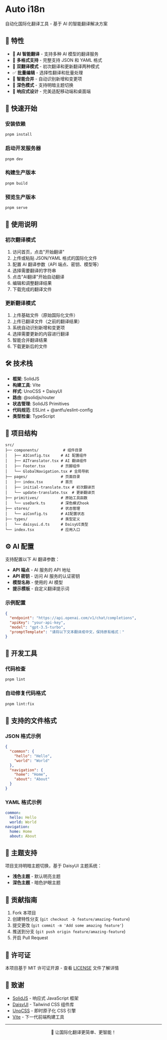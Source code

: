 # Auto i18n

自动化国际化翻译工具 - 基于 AI 的智能翻译解决方案

## 🌟 特性

- 🤖 **AI 智能翻译** - 支持多种 AI 模型的翻译服务
- 📁 **多格式支持** - 完整支持 JSON 和 YAML 格式
- 🔄 **双翻译模式** - 初次翻译和更新翻译两种模式
- ✅ **批量编辑** - 选择性翻译和批量处理
- 🎯 **智能合并** - 自动识别新增和变更项
- 🌙 **深色模式** - 支持明暗主题切换
- 📱 **响应式设计** - 完美适配移动端和桌面端

## 🚀 快速开始

### 安装依赖

```bash
pnpm install
```

### 启动开发服务器

```bash
pnpm dev
```

### 构建生产版本

```bash
pnpm build
```

### 预览生产版本

```bash
pnpm serve
```

## 📖 使用说明

### 初次翻译模式

1. 访问首页，点击"开始翻译"
2. 上传或粘贴 JSON/YAML 格式的国际化文件
3. 配置 AI 翻译参数（API 端点、密钥、模型等）
4. 选择需要翻译的字符串
5. 点击"AI翻译"开始自动翻译
6. 编辑和调整翻译结果
7. 下载完成的翻译文件

### 更新翻译模式

1. 上传基础文件（原始国际化文件）
2. 上传已翻译文件（之前的翻译结果）
3. 系统自动识别新增和变更项
4. 选择需要更新的内容进行翻译
5. 智能合并翻译结果
6. 下载更新后的文件

## 🛠️ 技术栈

- **框架**: SolidJS
- **构建工具**: Vite
- **样式**: UnoCSS + DaisyUI
- **路由**: @solidjs/router
- **状态管理**: SolidJS Primitives
- **代码规范**: ESLint + @antfu/eslint-config
- **类型检查**: TypeScript

## 📂 项目结构

```
src/
├── components/           # 组件目录
│   ├── AIConfig.tsx     # AI 配置组件
│   ├── AITranslator.tsx # AI 翻译组件
│   ├── Footer.tsx       # 页脚组件
│   └── GlobalNavigation.tsx # 全局导航
├── pages/               # 页面目录
│   ├── index.tsx        # 首页
│   ├── initial-translate.tsx # 初次翻译页
│   └── update-translate.tsx  # 更新翻译页
├── primitives/          # 原始工具函数
│   └── useDark.ts       # 深色模式hook
├── stores/              # 状态管理
│   └── aiConfig.ts      # AI配置状态
├── types/               # 类型定义
│   └── daisyui.d.ts     # DaisyUI类型
└── index.tsx            # 应用入口
```

## ⚙️ AI 配置

支持配置以下 AI 翻译参数：

- **API 端点** - AI 服务的 API 地址
- **API 密钥** - 访问 AI 服务的认证密钥
- **模型名称** - 使用的 AI 模型
- **提示模板** - 自定义翻译提示词

### 示例配置

```json
{
  "endpoint": "https://api.openai.com/v1/chat/completions",
  "apiKey": "your-api-key",
  "model": "gpt-3.5-turbo",
  "promptTemplate": "请将以下文本翻译成中文，保持原有格式："
}
```

## 🔧 开发工具

### 代码检查

```bash
pnpm lint
```

### 自动修复代码格式

```bash
pnpm lint:fix
```

## 📄 支持的文件格式

### JSON 格式示例

```json
{
  "common": {
    "hello": "Hello",
    "world": "World"
  },
  "navigation": {
    "home": "Home",
    "about": "About"
  }
}
```

### YAML 格式示例

```yaml
common:
  hello: Hello
  world: World
navigation:
  home: Home
  about: About
```

## 🌈 主题支持

项目支持明暗主题切换，基于 DaisyUI 主题系统：

- **浅色主题** - 默认明亮主题
- **深色主题** - 暗色护眼主题

## 🤝 贡献指南

1. Fork 本项目
2. 创建特性分支 (`git checkout -b feature/amazing-feature`)
3. 提交更改 (`git commit -m 'Add some amazing feature'`)
4. 推送到分支 (`git push origin feature/amazing-feature`)
5. 开启 Pull Request

## 📝 许可证

本项目基于 MIT 许可证开源 - 查看 [LICENSE](LICENSE) 文件了解详情

## 🙏 致谢

- [SolidJS](https://www.solidjs.com/) - 响应式 JavaScript 框架
- [DaisyUI](https://daisyui.com/) - Tailwind CSS 组件库
- [UnoCSS](https://unocss.dev/) - 即时原子化 CSS 引擎
- [Vite](https://vitejs.dev/) - 下一代前端构建工具

---

<div align="center">
  <p>🚀 让国际化翻译更简单、更智能！</p>
</div>
